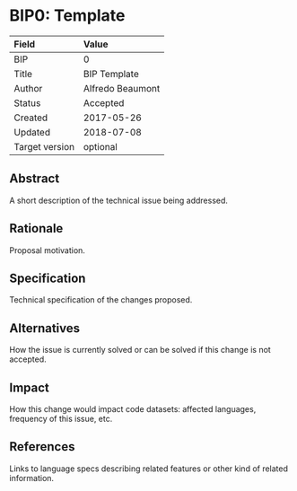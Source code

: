 # BIP0: Template

| Field | Value |
| :--- | :--- |
| BIP | 0 |
| Title | BIP Template |
| Author | Alfredo Beaumont |
| Status | Accepted |
| Created | 2017-05-26 |
| Updated | 2018-07-08 |
| Target version | optional |

## Abstract

A short description of the technical issue being addressed.

## Rationale

Proposal motivation.

## Specification

Technical specification of the changes proposed.

## Alternatives

How the issue is currently solved or can be solved if this change is not accepted.

## Impact

How this change would impact code datasets: affected languages, frequency of this issue, etc.

## References

Links to language specs describing related features or other kind of related information.

